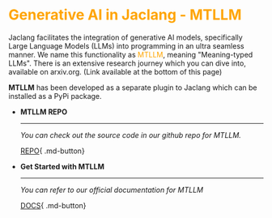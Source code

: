 # <span style="color: orange"> Generative AI in Jaclang - MTLLM

Jaclang facilitates the integration of generative AI models, specifically Large Language Models (LLMs) into programming in an ultra seamless manner. We name this functionality as <span style="color:orange;">MTLLM</span>, meaning "Meaning-typed LLMs". There is an extensive research journey which you can dive into, available on arxiv.org. (Link available at the bottom of this page)

**MTLLM** has been developed as a separate plugin to Jaclang which can be installed as a PyPi package.

<div class="grid cards" markdown>

-   __MTLLM REPO__

    ---

    *You can check out the source code in our github repo for MTLLM.*

    <!-- [:octicons-arrow-right-24: Getting started](#) -->

    [REPO](https://github.com/Jaseci-Labs/jaseci/tree/main/jac-mtllm){ .md-button}

-   __Get Started with MTLLM__

    ---

    *You can refer to our official documentation for MTLLM*

    [DOCS](../learn/coders/mtllm/docs/quickstart/installation.md){ .md-button}

</div>


<!-- GenAI Ability is a powerful feature that enhances interaction with Large Language Models (LLM) by utilizing the keyword ```by <model>```<span style="color:orange;">by &lt;model&gt;</span>. Developers can customize the behavior of functions or methods by modifying associated
[Semstrings](#introducing-semstrings).
 This new feature eliminates the need for explicit prompting and allows for a more streamlined coding experience. -->

<!-- ## MTLLM in a FLASH

### Getting MTLLM setup

> **NOTE:** Jaclang should be updated to the latest version to work without any errors.

The basic installation step of MTLLM a simple PyPi package installation as below.

```bash
pip install mtllm
```

However if you are choosing to use a specific LLM model you may need to refer the documentation for supported models ans install the relevant package, as in the case shown below for open-ai cloud hosted LLMs.

```bash
pip install mtllm[openai]
```

> **NOTE:**
>
> Refer to the [MTLLM documentation](https://jaseci-labs.github.io/mtllm/docs/quickstart/installation) for the full installation guide and to identify all available generative AI models with MTLLM support.

### Example Usage

Consider a scenario where you require to use an open-ai LLM to find bio-data of a historically significant figure. MTLLM allows this to be done at two main LLM interaction methodologies, we shall visit both of these methods.

=== "Method 1 : Dedicated Function"
    ```jac linenums="1"
    import:py from mtllm.llms, OpenAI;

    glob llm = OpenAI(model_name = "gpt-4o");

    obj personBio {
        has name:str;
        has birth_year:'year, AD/BC adjective':(int, str);
        has death_year:'year, AD/BC adjective':(int, str);
        has married:bool;
        has children:int;
    }

    can findBioData(name:str) -> personBio by llm();

    with entry {
        person = findBioData("Cleopatra VII Philopator");
        print( f"{person.name} was born in {person.birth_year[0]} {person.birth_year[1]} and died in {person.death_year[0]} {person.death_year[1]}.");
        if person.married{
            print(f"They were married and had {person.children} children.");
        }
    }
    ```
=== "Method 2 : Object Auto Fill"
    ```jac linenums="1"
    import:py from mtllm.llms, OpenAI;

    glob llm = OpenAI(model_name = "gpt-4o");

    obj personBio {
        has name:str;
        has birth_year:'year, AD/BC adjective':(int, str);
        has death_year:'year, AD/BC adjective':(int, str);
        has married:bool;
        has children:int;
    }

    with entry {
        person = personBio(name = "Cleopatra VII Philopator" by llm());
        print( f"{person.name} was born in {person.birth_year[0]} {person.birth_year[1]} and died in {person.death_year[0]} {person.death_year[1]}.");
        if person.married{
            print(f"They were married and had {person.children} children.");
        }
    }
    ```
**Import and setup**

The first two lines of the above code snippets refer to importing the required LLM vendor and initializing the ```llm``` with the model name and other parameters. There are other arguments that can found in the mtllm docs.

> **NOTE:**
>
> Refer to the [MTLLM documentation](https://jaseci-labs.github.io/mtllm/docs/building-blocks/language_models) for the full range of passable arguments and how to visualize the prompt and LLM generation within the runtime.

**Method 1 : Dedicated Function**

In the first code example we can observe a ```personBio``` object which contains attributes related to the biographic data of the named person. In Line:13 a function is defined as ```findBioData``` which takes in the name of the person as the input argument and outputs a ```personBio``` object. by adding the ```by llm()``` after the output type hint we invoke the previously define llm to generate the object with data filled in. The filled in data will be correctly typed using the defined type hints of ```personBio```.

**Method 2 : Object Auto Fill**

The main change of this methods with the above approach is that a separate function does not need to be declared. At object initialization in Line:14 we invoke the llm to use the prefilled attributes of the object to fill out the remaining attributes of the object. This is a much easier approach to be used when everything that should be generated needs to be in an object.

> **NOTE:**
>
> To dive deep into exactly how to use MTLLM please visit our [MTLLM Documentation](https://jaseci-labs.github.io/mtllm/){ .md-button}.

**Semstrings?**

You may have noticed in both methodologies we are using a string annotation on Line:7 amd Line:8. This is called a semstring, which is an optional feature of MTLLM, which can be used for adding additional context to attributes, abilities as well as objects. Look into our [full documentation for semstrings](https://jaseci-labs.github.io/mtllm/docs/building-blocks/semstrings) to get a better insight. -->
<!-- ### Model Initialization

To incorporate a Large Language Model (LLM) into code, initialize it by importing from the ```mtllm.llms``` module built into the langauge.

To download jac-lang with all required python dependencies to use llms:
    ```bash
    pip install jaclang[llms]
    ```

Here are the list of models/ model providers which are available to use out of the box with jac-lang.

_Cloud Hosted LLMs (API Clients)_

 - [OpenAI](https://openai.com/index/openai-api/)
 - [Anthropic (Claud models)](https://www.anthropic.com/)
 - [Groq](https://groq.com/)
 - [Together AI](https://www.together.ai/)

> Note:
>
> - Theses LLMs require an API Key and the relevent python libraries to be installed. -->

<!-- === "OpenAI"
    ```bash
    pip install openai
    ```
=== "Anthropic"
    ```bash
    pip install anthropic
    ```
=== "Groq"
    ```bash
    pip install groq
    ```
=== "Together AI"
    ```bash
    pip install together
    ``` -->

<!-- _Running Local LLMs_

 - [Ollama](https://ollama.com/library)

    Downlad Ollama from their website, install and run the server by running ```ollama serve```. Pull and install your model of choice by bashing ```ollama run <model_name>``` on a new terminal.

 - [Hugging Face](https://huggingface.co/)

    Download and run opensource LLMs from the plethora of models available on the Hugging Face website.

> **Note:**
>
> - Running Local LLMs would be demanding for your PC setup where it will either simply not run the model or inference performance will take a hit. Check whether you have sufficient system requirements to run local LLMs.

In the jac program that you require to inference an LLM, please code as following template code snippets.

=== "OpenAI"
    ```jac linenums="1"
    import:py from mtllm.llms, OpenAI;

    glob llm = OpenAI(
                model_name = "gpt-4"
                );
    ```
=== "Anthropic"
    ```jac linenums="1"
    import:py from mtllm.llms, Anthropic;

    glob llm = Anthropic(
                model_name = "claude-3-sonnet-20240229"
                );
    ```
=== "Groq"
    ```jac linenums="1"
    import:py from mtllm.llms, Groq;

    glob llm = Groq(
                model_name = "llama3-8b-8192", # Go through available models in website
                );
    ```
=== "Together AI"
    ```jac linenums="1"
    import:py from mtllm.llms, TogetherAI;

    glob llm = TogetherAI(
                model_name = "meta-llama/Llama-2-70b-chat-hf" # Go through available models in website
                );
    ```
=== "Ollama"
    ```jac linenums="1"
    import:py from mtllm.llms, Ollama;

    glob llm = Ollama(
                model_name = "llama3:8b" # Will pull model if does not exists
                );
    ```
=== "Hugging Face"
    ```jac linenums="1"
    import:py from mtllm.llms, Huggingface;

    glob llm = Huggingface(
                model_name = "mistralai/Mistral-7B-v0.3" # Will pull model if does not exists
                );
    ```

The llm model is defined in these examples which can be intialized with specific attributes.

> **Note:**
>
> - If the coder wants to visualize the prompts during inference, enable verbose by adding ```verbose = True``` as an argument when defining the LLM.

This approach allows for the initialization of the desired model as a model code construct with a specific name (in this case, `llm`), facilitating its integration into code.

**Example Usage**
You can directly access some of our full code examples here for using the by_llm feature. We will break down the functional components later on.

=== "Translator"
    ```jac linenums="1"
    --8<-- "examples/genai/translator.jac"
    ```
=== "Personality Finder"
    ```jac linenums="1"
    --8<-- "examples/genai/personality_finder.jac"
    ```
=== "Essay Reviewer"
    ```jac linenums="1"
    --8<-- "examples/genai/essay_review.jac"
    ```
=== "Expert Answer"
    ```jac linenums="1"
    --8<-- "examples/genai/expert_answer.jac"
    ```
=== "Grammar Checker"
    ```jac linenums="1"
    --8<-- "examples/genai/grammar_checker.jac"
    ```
=== "Joke Generator"
    ```jac linenums="1"
    --8<-- "examples/genai/joke_gen.jac"
    ```
=== "Odd Word Out"
    ```jac linenums="1"
    --8<-- "examples/genai/odd_word_out.jac"
    ```
=== "Text to Type"
    ```jac linenums="1"
    --8<-- "examples/genai/text_to_type.jac"
    ```
=== "Wikipedia"
    ```jac linenums="1"
    --8<-- "examples/genai/wikipedia.jac"
    ```

**1. Function Usage**
```jac linenums="1"
can 'Summarize the Life of the Individual'
summarize(name: 'Name of the Person': str, age: 'Age of the Person': int)
    -> 'Summary': str by llm(temperature=0.7, method='Reason');
with entry {
    print(summarize('Albert Einstein', 89));
}
```
In this example, the summarize function leverages GenAI Ability to provide a summary of an individual's life. The associated Semstring ('Name of the Person', 'Age of the Person') guides the function's behavior. The `by llm` feature allows customization of the interaction, with parameters like temperature and reason influencing the model's response.

**2. Method Usage**
```jac linenums="1"
obj 'Person'
Person {
    has name: 'Name': str,
        dob: 'Date of Birth': str,
        age: 'Age': int = None;
    can 'Calculate the Age of a Person'
    calculate (cur_year: 'Current Year': int) -> 'Calculated Age': int by llm();
}
with entry {
    einstein: 'Einstein Object': Person = Person(name="Einstein", dob="1879-03-14");
    age = einstein.calculate(cur_year=2024);
    einstein.age = age;
    print(einstein.age);
}
```
In this example, the calculate method of the 'Person' object utilizes GenAI Ability to determine the age of an individual.

**3.Object Creation**

Simplify object creation with attributes automatically populated by LLM.
```jac linenums="1"
obj 'Person'
Person {
    has name: 'Name': str,
        dob: 'date of birth': str,
        accomplishments: 'Accomplishments': list[str];
}
with entry {
    einstein: 'Einstein Object': Person = Person(name="Albert Einstein" by llm());
    print(f"{einstein.name} was born on {einstein.dob}. His accomplishments include {einstein.accomplishments}.");
}
```
In this example, the 'Person' object is created with GenAI Ability, interacting with LLM during attribute initialization.


Automatic Attribute Population: GenAI Ability streamlines object creation by automatically filling attributes using LLM.

### GenAI Ability Parameters

When using `by <model>` in code, we have the ability to provide additional parameters for fine-tuning the interaction and to customize the interaction.

```jac linenums="1"
by <model>(temperature=0.7, top_k = 3, method='Reason', incl_info=(xxx), context=[])
```

Here,

 - `incl_info` :  A tuple specifying details to be passed to the LLM during prompt creation.

- `excl_info` :  A tuple specifying information to be excluded from prompts. By default, all variables/objects in scope are included.

- `model hyperparameters`: Key-value pairs specifying hyperparameters for the model during inference, e.g., temperature=0.7, top_k=3, top_p=0.51.

 - `method`: A dictionary key for using different prompting style hints such as Reasoning and Chain-of-Through etc..

- `context`: List of information to give external information to llm for our use cases.

`by <model>(temperature=0.7, top_k = 3, top_p =0.51, incl_info=(xxx), context=[""],reason=true) ` TODO : This line needs to be modified  with a working example code snippet later  -->

<!-- |    Parameters    |          Type              |
|    --------      |         -------            |
|   model_params   |   kw_pair \| None          |
|     method       |    kw_pair \| None         |
|    incl_info     |    tuple \| None           |
|    excl_info     |    tuple   \| None         |
|    context       |    List                    |

## Introducing Semstrings

In the dynamic landscape of programming languages, the advent of Jac introduces a novel concept called "**Semstrings**," offering a powerful and expressive way to interact with LLM. Semstrings, short for semantic strings, serve as a bridge between the traditional code structure and the capabilities of language models.They play a pivotal role in shaping the way we communicate with models and generate prompts.

Utilizing Semstrings in Various Cases

- [Architype Declaration](#architype-declaration).
- [Enum and Enum Items Declaration](#enum-declaration)
- [Global variables Declaration](#global-variables-declaration)
- [Ability/Method Declaration](#ability-method-declaration)
- [Ability/Method Parameter Declaration](#ability-method-parameter-declaration)
- [Attributes of Architypes](#attributes-of-architypes)
- [Return Type Specification](#return-type-specification)


<span style="color:orange;">
</span>

<h3 id="architype-declaration">Architype Declaration</h3>

```jac linenums="1"
obj 'A collection of dad jokes with punchlines'
JokeList {
    has jokes: list[tuple[str, str]];
}
```

In this architype(Object) declaration, the semstring <span style="color:orange;"> "A collection of dad jokes with punchlines"</span> provides a clear and concise description of the purpose of the JokeList architype. It guide the LLM that this JpkeList is designed to store a collection of dad jokes, each consisting of a joke and its corresponding punchline.


<h3 id="enum-declaration">Enum and Enum Items Declaration</h3>

```jac linenums="1"
enum 'Personality of the Person'
Personality {
   INTROVERT: 'Person who is shy and reticent',
   EXTROVERT: 'Person who is outgoing and socially confident'
}
```
In this enum declaration, the semstring <span style="color:orange;">'Personality of the Person'</span> provides a descriptive label for the purpose of the Personality enumeration. Additionally, the semstrings <span style="color:orange;">'Person who is shy and reticent'</span> and <span style="color:orange;"> 'Person who is outgoing and socially confident'</span> serve as meaningful explanations for the INTROVERT and EXTROVERT enum items, respectively.


<h3 id="global-variables-declaration">Global variables Declaration</h3>

```jac linenums="1"
glob personality_examples: 'Personality Information of Famous People': dict[str, Personality|None] = {
    'Albert Einstein': Personality.INTROVERT,
    'Barack Obama': Personality.EXTROVERT
}
```
In this global variable declaration, the semstring <span style="color:orange;">'Personality Information of Famous People'</span> provides a clear and concise description of the purpose and content of the personality_examples variable.


<h3 id="ability-method-declaration">Ability/Method Declaration</h3>

 Semstrings play a pivotal role in method and ability declarations, offering a clear and concise description of their intended purpose—essentially defining the action each ability or method is designed to perform.

```jac linenums="1"
can 'Translate English to French'
translate(english_word: 'English Word': str) -> 'French Word' : str by llm();
```

In this instance, the semstring <span style="color:orange;">'Translate English to French'</span> serves as a descriptive label, clarifying the intended action when invoking the function. For example, calling the function with translate("cheese") leverages the semstring to guide the model, ensuring a contextually informed response.


<h3 id="ability-method-parameter-declaration">Ability/Method Parameter Declaration</h3>

 Semstrings shine prominently in method signatures, serving as guides to define parameters with explicit meanings. By providing meaningful labels, developers ensure that LLM comprehends the purpose and expected inputs clearly. These semstrings also contribute to explaining the input with meaningful context.
```jac linenums="1"
can 'Provide the Answer for the Given Question (A-F)'
get_answer(question: 'Question' str, choices: 'Answer Choices': dict) -> 'Answer (A-F)' str by llm(method='Reason');
```
In this instance, the semstrings for parameters (<span style="color:orange;">'Question'</span> and <span style="color:orange;">'Answer Choices'</span>) act as informative labels, offering a clear understanding of what each parameter represents. The labels provide context to LLM, guiding it to interpret and respond to the function's inputs appropriately.

<h3 id="attributes-of-architypes">Attributes of Architypes</h3>

Semstrings play a vital role in describing attributes within architypes, providing a succinct and clear explanation of the purpose and nature of each attribute. This practice makes it easier to convey the respective meanings to prompts.
```jac linenums="1"
obj 'Singer'
Singer {
    has name: 'Name of the Singer': str,
        age: 'Age': int,
        top_songs: "His/Her's Top 2 Songs": list[str];
}
```
In this architype example, the semstrings associated with attributes (<span style="color:orange;">'Name of the Singer'</span>, <span style="color:orange;">'Age,'</span> and <span style="color:orange;">"His/Her's Top 2 Songs"</span>) serve as concise descriptors. These semstrings effectively communicate the significance of each attribute, facilitating a more straightforward understanding of the architype's structure.

<h3 id="return-type-specification">Return Type Specification</h3>

Utilizing Semstring in return type specifications provides a meaningful way to explain the expected outputs of a function.
```jac linenums="1"
can 'Summarize the Accomplishments'
summarize (a: 'Accomplishments': list[str]) -> 'Summary of the Accomplishments' : str by llm();
```
In this example, the semstring <span style="color:orange;">'Summary of the Accomplishments' </span> precisely communicates the nature of the expected output. This clarity ensures that developers, as well as LLM, comprehend the type of information that will be returned by invoking the 'Summarize the Accomplishments' function. -->
<!-- how ? -->

